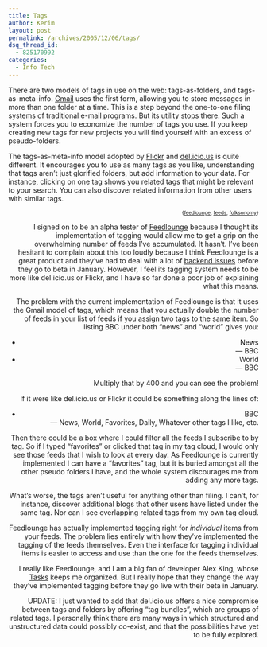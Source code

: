 ```yaml
---
title: Tags
author: Kerim
layout: post
permalink: /archives/2005/12/06/tags/
dsq_thread_id:
  - 825170992
categories:
  - Info Tech
---
```

There are two models of tags in use on the web: tags-as-folders, and tags-as-meta-info. <a href="http://mail.google.com" onclick="_gaq.push(['_trackEvent', 'outbound-article', 'http://mail.google.com', 'Gmail']);" >Gmail</a> uses the first form, allowing you to store messages in more than one folder at a time. This is a step beyond the one-to-one filing systems of traditional e-mail programs. But its utility stops there. Such a system forces you to economize the number of tags you use. If you keep creating new tags for new projects you will find yourself with an excess of pseudo-folders.

The tags-as-meta-info model adopted by <a href="http://www.flickr.com" onclick="_gaq.push(['_trackEvent', 'outbound-article', 'http://www.flickr.com', 'Flickr']);" >Flickr</a> and <a href="http://del.icio.us/" onclick="_gaq.push(['_trackEvent', 'outbound-article', 'http://del.icio.us/', 'del.icio.us']);" >del.icio.us</a> is quite different. It encourages you to use as many tags as you like, understanding that tags aren&#8217;t just glorified folders, but add information to your data. For instance, clicking on one tag shows you related tags that might be relevant to your search. You can also discover related information from other users with similar tags.

<!-- technorati tags start -->

<div style="text-align:right;">
  <span style="font-size:x-small;">{<a href="http://www.technorati.com/tag/feedlounge" onclick="_gaq.push(['_trackEvent', 'outbound-article', 'http://www.technorati.com/tag/feedlounge', 'feedlounge']);"  rel="tag">feedlounge</a>, <a href="http://www.technorati.com/tag/feeds" onclick="_gaq.push(['_trackEvent', 'outbound-article', 'http://www.technorati.com/tag/feeds', 'feeds']);"  rel="tag">feeds</a>, <a href="http://www.technorati.com/tag/folksonomy" onclick="_gaq.push(['_trackEvent', 'outbound-article', 'http://www.technorati.com/tag/folksonomy', 'folksonomy']);"  rel="tag">folksonomy</a>}</span>


<!-- technorati tags end -->

  
<!--more-->

  
I signed on to be an alpha tester of <a href="http://feedlounge.com/" onclick="_gaq.push(['_trackEvent', 'outbound-article', 'http://feedlounge.com/', 'Feedlounge']);" >Feedlounge</a> because I thought its implementation of tagging would allow me to get a grip on the overwhelming number of feeds I&#8217;ve accumulated. It hasn&#8217;t. I&#8217;ve been hesitant to complain about this too loudly because I think Feedlounge is a great product and they&#8217;ve had to deal with a lot of <a href="http://feedlounge.com/blog/2005/12/05/state-of-feedlounge/" onclick="_gaq.push(['_trackEvent', 'outbound-article', 'http://feedlounge.com/blog/2005/12/05/state-of-feedlounge/', 'backend issues']);" >backend issues</a> before they go to beta in January. However, I feel its tagging system needs to be more like del.icio.us or Flickr, and I have so far done a poor job of explaining what this means.

The problem with the current implementation of Feedlounge is that it uses the Gmail model of tags, which means that you actually double the number of feeds in your list of feeds if you assign two tags to the same item. So listing BBC under both &#8220;news&#8221; and &#8220;world&#8221; gives you:

* News  
&#8212; BBC  
* World  
&#8212; BBC

Multiply that by 400 and you can see the problem!

If it were like del.icio.us or Flickr it could be something along the lines of:

* BBC  
&#8212; News, World, Favorites, Daily, Whatever other tags I like, etc.

Then there could be a box where I could filter all the feeds I subscribe to by tag. So if I typed &#8220;favorites&#8221; or clicked that tag in my tag cloud, I would only see those feeds that I wish to look at every day. As Feedlounge is currently implemented I can have a &#8220;favorites&#8221; tag, but it is buried amongst all the other pseudo folders I have, and the whole system discourages me from adding any more tags.

What&#8217;s worse, the tags aren&#8217;t useful for anything other than filing. I can&#8217;t, for instance, discover additional blogs that other users have listed under the same tag. Nor can I see overlapping related tags from my own tag cloud.

Feedlounge has actually implemented tagging right for *individual* items from your feeds. The problem lies entirely with how they&#8217;ve implemented the tagging of the feeds themselves. Even the interface for tagging individual items is easier to access and use than the one for the feeds themselves.

I really like Feedlounge, and I am a big fan of developer Alex King, whose <a href="http://www.kingdesign.net/tasks/" onclick="_gaq.push(['_trackEvent', 'outbound-article', 'http://www.kingdesign.net/tasks/', 'Tasks']);" >Tasks</a> keeps me organized. But I really hope that they change the way they&#8217;ve implemented tagging before they go live with their beta in January.

UPDATE: I just wanted to add that del.icio.us offers a nice compromise between tags and folders by offering &#8220;tag bundles&#8221;, which are groups of related tags. I personally think there are many ways in which structured and unstructured data could possibly co-exist, and that the possibilities have yet to be fully explored.

